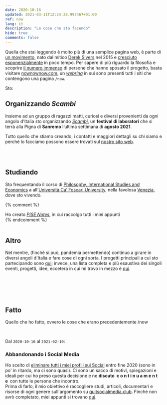 ```yaml
---
date: 2020-10-16
updated: 2021-03-11T12:24:38.997467+01:00
ref: now
lang: it
description: "Le cose che sto facendo"
hide: true
comments: false
---
```

<div class="blue box">
	Quella che stai leggendo è molto più di una semplice pagina web, è parte di <a href="https://sive.rs/nowff" title="Now page - Derek Sivers"  target="_blank">un movimento</a>, nato dal mitico <a href="https://sive.rs" title="Derek Sivers’ personal website"  target="_blank">Derek Sivers</a> nel 2015 e <a href="https://sive.rs/now3"  target="_blank">cresciuto esponenzialmente</a> in poco tempo. Per sapere di più riguardo la filosofia e scoprire <a href="https://nownownow.com" title="NowNowNow"  target="_blank">il numero immenso</a> di persone che hanno sposato il progetto, basta visitare <a href="https://nownownow.com/about" title="About NowNowNow"  target="_blank">nownownow.com</a>, un <a href="https://it.wikipedia.org/wiki/Webring"  target="_blank" title="Webring su Wikipedia"><i>webring</i></a> in sui sono presenti tutti i siti che contengono una pagina <code>/now</code>.
</div>

Sto:

## Organizzando <cite>Scambi</cite>

Insieme ad un gruppo di ragazzi matti, curiosi e diversi provenienti da ogni angolo d'Italia sto organizzando [<cite>Scambi</cite>](https://scambi.org "Scambi"), un **festival di laboratori** che si terrà alla Pigna di **Sanremo** l’ultima settimana di **agosto 2021**.

Tutto quello che stiamo creando, i contatti e maggiori dettagli su chi siamo e perché lo facciamo possono essere trovati sul [nostro sito web](https://scambi.org "Scambi").

<br>
<br>

## Studiando

Sto frequentando il corso di [Philosophy, International Studies and Economics](https://unive.it/pise "la pagina del PISE sul sito di Ca' Foscari") a all'[Università Ca’ Foscari University](https://unive.it "il sito web di Ca' Foscari"), nella favolosa [Venezia](https://www.comune.venezia.it/ "Sito web del comune di Venezia"), dove sto vivendo.

{% comment %}
<div class="blue box">
	Ho creato <cite><a href="https://pise-notes.club"  target="_blank" title="PISE notes">PISE Notes</a></cite>, in cui raccolgo tutti i miei appunti
</div>
{% endcomment %}

<br>
<br>

## Altro

Nel mentre, (finché si può, pandemia permettendo) continuo a girare in diversi angoli d'Italia e fare cose di ogni sorta. I progetti principali a cui sto partecipando sono [qui](/cose "Cose"); invece, una lista completa e più esaustiva dei singoli eventi, progetti, idee, eccetera in cui mi trovo in mezzo è [qui](/tutto "Tutto").

<br>
<br>
<br>
<br>

## Fatto

Quello che ho fatto, ovvero le cose che erano precedentemente /now

<br>

Dal `2020-10-16` al `2021-02-10`:

### Abbandonando i Social Media

Ho scelto di <u class="double">eliminare tutti i miei profili sui Social</u> entro fine 2020 (sono in po' in ritardo, ma ci sono quasi). Ci sono un sacco di motivi, spiegazioni e ideali per cui ho preso questa decisione e ne **discuto&ensp;c o n t i n u a m e n t e**&ensp;con tutte le persone che incontro.\
Prima di farlo, il mio obiettivo è raccogliere studi, articoli, documentari e risorse di ogni genere sull'argomento su [quitsocialmedia.club](https://quitsocialmedia.club "Quit Social Media"). Finché non avrò completato, miei appunti si trovano [qui](https://quitsocialmedia.club/notes "Quit Social Media Notes").
